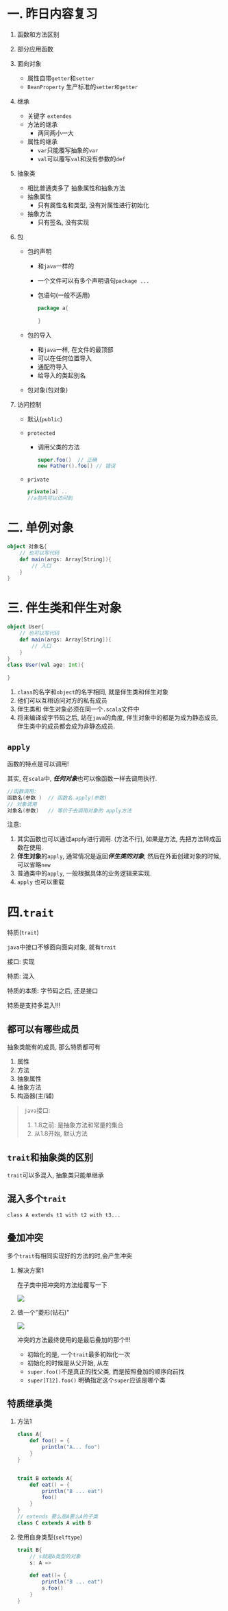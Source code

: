 # 一. 昨日内容复习

1. 函数和方法区别

2. 部分应用函数

3. 面向对象

   - 属性自带`getter`和`setter`
   - `BeanProperty` 生产标准的`setter和getter`

4. 继承

   - 关键字 `extendes`
   - 方法的继承
     - 两同两小一大
   - 属性的继承
     - `var`只能覆写抽象的`var`
     - `val`可以覆写`val`和没有参数的`def`

5. 抽象类

   - 相比普通类多了 抽象属性和抽象方法
   - 抽象属性
     - 只有属性名和类型, 没有对属性进行初始化
   - 抽象方法
     - 只有签名, 没有实现

6. 包

   - 包的声明

     - 和`java`一样的

     - 一个文件可以有多个声明语句`package ...`

     - 包语句(一般不适用)

       ```scala
       package a{
           
       }
       ```

       

   - 包的导入

     - 和`java`一样, 在文件的最顶部
     - 可以在任何位置导入
     - 通配符导入  `_`
     - 给导入的类起别名

   - 包对象(包对象)

7. 访问控制

   - 默认(`public`)

   - `protected`

     - 调用父类的方法

       ```scala
       super.foo()  // 正确
       new Father().foo() // 错误
       ```

   - `private`

     ```scala
     private[a] ..
     //a包内可以访问到
     ```

# 二. 单例对象

```scala
object 对象名{
    // 也可以写代码
    def main(args: Array[String]){
        // 入口
    }
}
```



# 三. 伴生类和伴生对象

```scala
object User{
    // 也可以写代码
    def main(args: Array[String]){
        // 入口
    }
}
class User(val age: Int){
    
}
```



1. `class`的名字和`object`的名字相同, 就是伴生类和伴生对象
2. 他们可以互相访问对方的私有成员
3. 伴生类和 伴生对象必须在同一个`.scala`文件中
4. 将来编译成字节码之后, 站在`java`的角度, 伴生对象中的都是为成为静态成员, 伴生类中的成员都会成为非静态成员.

## `apply`

函数的特点是可以调用! 

其实, 在`scala`中, ***任何对象***也可以像函数一样去调用执行.

```scala
//函数调用:
函数名(参数 )  // 函数名.apply(参数)
// 对象调用
对象名(参数)   // 等价于去调用对象的 apply方法
```

注意:  

1. 其实函数也可以通过apply进行调用.  (方法不行), 如果是方法, 先把方法转成函数在使用.
2. **伴生对象**的`apply`, 通常情况是返回***伴生类的对象***, 然后在外面创建对象的时候, 可以省略`new`
3. 普通类中的`apply`, 一般根据具体的业务逻辑来实现.
4. `apply` 也可以重载

# 四.`trait`

特质(`trait`)

`java`中接口不够面向面向对象, 就有`trait`

接口:   实现

特质:  混入

特质的本质: 字节码之后, 还是接口

特质是支持多混入!!!

## 都可以有哪些成员

抽象类能有的成员, 那么特质都可有

1. 属性
2. 方法
3. 抽象属性
4. 抽象方法
5. 构造器(主/辅)

> `java`接口:
>
> 1.  1.8之前: 是抽象方法和常量的集合
> 2. 从1.8开始, 默认方法

## `trait`和抽象类的区别

`trait`可以多混入, 抽象类只能单继承

## 混入多个`trait`

```
class A extends t1 with t2 with t3...
```

## 叠加冲突

多个`trait`有相同实现好的方法的时,会产生冲突

1. 解决方案1

   在子类中把冲突的方法给覆写一下

   ![](http://lizhenchao.oss-cn-shenzhen.aliyuncs.com/1587798598.png)

2. 做一个"菱形(钻石)"

   ![](http://lizhenchao.oss-cn-shenzhen.aliyuncs.com/1587798865.png)

   冲突的方法最终使用的是最后叠加的那个!!!

   - 初始化的是, 一个`trait`最多初始化一次
   - 初始化的时候是从父开始, 从左
   - `super.foo()`不是真正的找父类, 而是按照叠加的顺序向前找
   - `super[T12].foo()` 明确指定这个`super`应该是哪个类



## 特质继承类

1. 方法1

   ```scala
   class A{
       def foo() = {
           println("A... foo")
       }
   }
   
   
   trait B extends A{
       def eat() = {
           println("B ... eat")
           foo()
       }
   }
   // extends 要么是A要么A的子类
   class C extends A with B
   ```

2. 使用自身类型(`selftype`)

   ```scala
   trait B{
       // s就是A类型的对象
       s: A =>
       
       def eat()= {
           println("B ... eat")
           s.foo()
       }
   }
   ```

   







